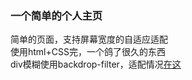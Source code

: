 ### 一个简单的个人主页
简单的页面，支持屏幕宽度的自适应适配  
使用html+CSS完，一个鸽了很久的东西  
div模糊使用backdrop-filter，适配情况[在这](https://developer.mozilla.org/en-US/docs/Web/CSS/backdrop-filter#browser_compatibility)
